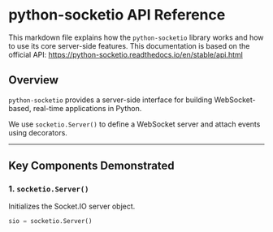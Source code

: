 # python-socketio API Reference

This markdown file explains how the `python-socketio` library works and how to use its core server-side features. This documentation is based on the official API: https://python-socketio.readthedocs.io/en/stable/api.html

## Overview

`python-socketio` provides a server-side interface for building WebSocket-based, real-time applications in Python.

We use `socketio.Server()` to define a WebSocket server and attach events using decorators.

---

## Key Components Demonstrated

### 1. `socketio.Server()`

Initializes the Socket.IO server object.

```python
sio = socketio.Server()

